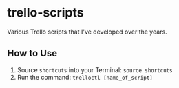 # trello-scripts

Various Trello scripts that I've developed over the years.

## How to Use

1. Source `shortcuts` into your Terminal: `source shortcuts`
2. Run the command: `trelloctl [name_of_script]`
